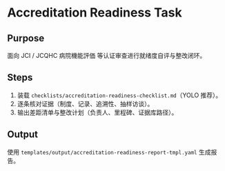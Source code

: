 # Accreditation Readiness Task

## Purpose

面向 JCI / JCQHC 病院機能評価 等认证审查进行就绪度自评与整改闭环。

## Steps

1. 装载 `checklists/accreditation-readiness-checklist.md`（YOLO 推荐）。
2. 逐条核对证据（制度、记录、追溯性、抽样访谈）。
3. 输出差距清单与整改计划（负责人、里程碑、证据库路径）。

## Output

使用 `templates/output/accreditation-readiness-report-tmpl.yaml` 生成报告。
